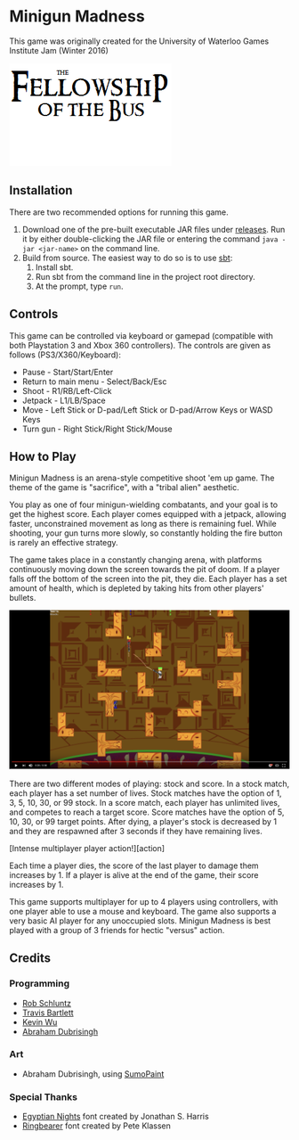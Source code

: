 # Minigun Madness
This game was originally created for the University of Waterloo Games Institute Jam (Winter 2016)

![Fellowship of the Bus][logo]

## Installation
There are two recommended options for running this game.

1. Download one of the pre-built executable JAR files under [releases]. Run it by either double-clicking the JAR file or entering the command `java -jar <jar-name>` on the command line.
2. Build from source. The easiest way to do so is to use [sbt]:
    1. Install sbt.
    2. Run sbt from the command line in the project root directory.
    3. At the prompt, type `run`.

## Controls
This game can be controlled via keyboard or gamepad (compatible with both Playstation 3 and Xbox 360 controllers). The controls are given as follows (PS3/X360/Keyboard):

* Pause - Start/Start/Enter
* Return to main menu - Select/Back/Esc
* Shoot - R1/RB/Left-Click
* Jetpack - L1/LB/Space
* Move - Left Stick or D-pad/Left Stick or D-pad/Arrow Keys or WASD Keys
* Turn gun - Right Stick/Right Stick/Mouse

## How to Play
Minigun Madness is an arena-style competitive shoot 'em up game. The theme of the game is "sacrifice", with a "tribal alien" aesthetic.

You play as one of four minigun-wielding combatants, and your goal is to get the highest score. Each player comes equipped with a jetpack, allowing faster, unconstrained movement as long as there is remaining fuel. While shooting, your gun turns more slowly, so constantly holding the fire button is rarely an effective strategy.

The game takes place in a constantly changing arena, with platforms continuously moving down the screen towards the pit of doom. If a player falls off the bottom of the screen into the pit, they die. Each player has a set amount of health, which is depleted by taking hits from other players' bullets.

[![video image]][video]

There are two different modes of playing: stock and score. In a stock match, each player has a set number of lives. Stock matches have the option of 1, 3, 5, 10, 30, or 99 stock. In a score match, each player has unlimited lives, and competes to reach a target score. Score matches have the option of 5, 10, 30, or 99 target points. After dying, a player's stock is decreased by 1 and they are respawned after 3 seconds if they have remaining lives.

[Intense multiplayer player action!][action]

Each time a player dies, the score of the last player to damage them increases by 1. If a player is alive at the end of the game, their score increases by 1.

This game supports multiplayer for up to 4 players using controllers, with one player able to use a mouse and keyboard. The game also supports a very basic AI player for any unoccupied slots. Minigun Madness is best played with a group of 3 friends for hectic "versus" action.

## Credits

### Programming
* [Rob Schluntz]
* [Travis Bartlett]
* [Kevin Wu]
* [Abraham Dubrisingh]

### Art
* Abraham Dubrisingh, using [SumoPaint](https://www.sumopaint.com/)

### Special Thanks
* [Egyptian Nights](http://www.fontspace.com/jonathan-s-harris/egyptian-nights) font created by Jonathan S. Harris
* [Ringbearer](http://www.fontspace.com/pete-klassen/ringbearer) font created by Pete Klassen
<!-- * This game was heavily inspired by games such as  and other classic shoot 'em ups -->

[Rob Schluntz]: https://github.com/saitou1024
[Abraham Dubrisingh]: https://github.com/Greatrabe
[Kevin Wu]: https://github.com/smashkevin
[Erin Blackmere]: https://github.com/erin2kb
[Travis Bartlett]: https://github.com/kjifs

[screenshot]: images/action.png
[video]: https://www.youtube.com/watch?v=AbDVLvt-qY8
[video image]: images/video.png

[logo]: src/main/resources/img/FotB-Logo.png
[releases]: ../../releases
[sbt]: http://www.scala-sbt.org/
